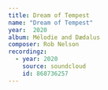 ```yaml
---
title: Dream of Tempest
name: "Dream of Tempest"
year:  2020
album: Mélodie and Dædalus
composer: Rob Nelson
recordingz:
  - year: 2020
    source: soundcloud
    id: 868736257
---
```

